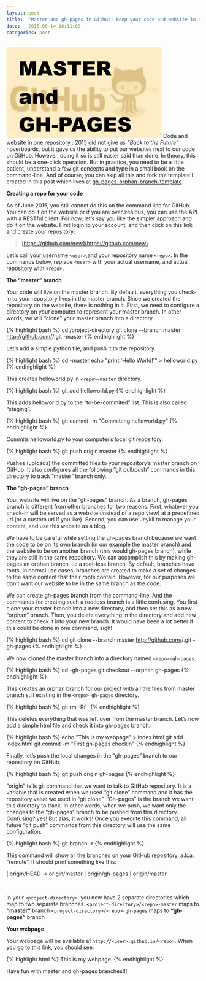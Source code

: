 ```yaml
---
layout: post
title:  "Master and gh-pages in Github: keep your code and website in the same repo"
date:   2015-06-14 16:11:00
categories: post
---
```

<span class="leftImage imgDiv"><img alt="The reason" src="/assets/master-and-gh/00_intro.jpg" width="405/"></span>
Code and website in one repository : 2015 did not give us *“Back to the Future”* hoverboards, but it gave us the ability to put our websites next to our code on GitHub. However, doing it so is still easier said than done. In theory, this should be a one-click operation. But in practice, you need to be a little patient, understand a few git concepts and type in a small book on the command-line. And of course, you can skip all this and fork the template I created in this post which lives at [gh-pages-orphan-branch-template](https://github.com/byuksel/gh-pages-orphan-branch-template).

**Creating a repo for your code**

As of June 2015, you still cannot do this on the command line for GitHub. You can do it on the website or if you are over zealous, you can use the API with a RESTful client. For now, let’s say you like the simpler approach and do it on the website. First login to your account, and then click on this link and create your repository:

>[https://github.com/new](https://github.com/new)

Let’s call your username `<user>`,and your repository name `<repo>`. In the commands below, replace `<user>` with your actual username, and actual repository with `<repo>`.

<!--more-->

**The “master” branch**

Your code will live on the master branch. By default, everything you check-in to your repository lives in the master branch. Since we created the repository on the website, there is nothing in it. First, we need to configure a directory on your computer to represent your master branch. In other words, we will “clone” your master branch into a directory.

{% highlight bash %}
cd /project-directory
git clone --branch master  http://github.com/<user>/<repo>.git  <repo>-master
{% endhighlight %}

Let’s add a simple python file, and push it to the repository.

{% highlight bash %}
cd <repo>-master
echo "print 'Hello World!'" > helloworld.py
{% endhighlight %}

This creates helloworld.py in `<repo>-master` directory.

{% highlight bash %}
git add helloworld.py
{% endhighlight %}

This adds helloworld.py to the “to-be-commited” list. This is also called “staging”.

{% highlight bash %}
git commit -m "Committing helloworld.py"
{% endhighlight %}

Commits helloworld.py to your computer’s local git repository.

{% highlight bash %}
git push origin master
{% endhighlight %}

Pushes (uploads) the committed files to your repository’s master branch on GitHub. It also configures all the following “git pull/push” commands in this directory to track “master” branch only.

**The “gh-pages” branch**

Your website will live on the “gh-pages” branch. As a branch, gh-pages branch is different from other branches for two reasons. First, whatever you check-in will be served as a website (instead of a repo view) at a predefined url (or a custom url if you like). Second, you can use Jeykll to manage your content, and use this website as a blog.

We have to be careful while setting the gh-pages branch because we want the code to be on its own branch (in our example the master branch) and the website to be on another branch (this would gh-pages branch), while they are still in the same repository. We can accomplish this by making gh-pages an orphan branch, i.e a root-less branch. By default, branches have roots. In normal use cases, branches are created to make a set of changes to the same content that their roots contain. However, for our purposes we don’t want our website to be in the same branch as the code.

We can create gh-pages branch from the command-line. And the commands for creating such a rootless branch is a little confusing. You first clone your master branch into a new directory, and then set this as a new “orphan” branch. Then, you delete everything in the directory and add new content to check it into your new branch. It would have been a lot better if this could be done in one command, sigh!

{% highlight bash %}
cd <project-directory>
git clone --branch master  http://github.com/<user>/<repo>.git  <repo>-gh-pages
{% endhighlight %}

We now cloned the master branch into a directory named `<repo>-gh-pages`.

{% highlight bash %}
cd <repo>-gh-pages
git checkout --orphan gh-pages
{% endhighlight %}

This creates an orphan branch for our project with all the files from master branch still existing in the `<repo>-gh-pages` directory.

{% highlight bash %}
git rm -Rf .
{% endhighlight %}

This deletes everything that was left over from the master branch. Let’s now add a simple html file and check it into gh-pages branch.

{% highlight bash %}
echo "This is my webpage" > index.html
git add index.html
git commit -m "First gh-pages checkin"
{% endhighlight %}

Finally, let’s push the local changes in the “gh-pages” branch to our repository on GitHub.

{% highlight bash %}
git push origin gh-pages
{% endhighlight %}

“origin” tells git command that we want to talk to GitHub repository. It is a variable that is created when we used “git clone” command and it has the repository value we used in “git clone”. “Gh-pages” is the branch we want this directory to track. In other words, when we push, we want only the changes to the “gh-pages” branch to be pushed from this directory. Confusing? yes! But alas, it works! Once you execute this command, all future “git push” commands from this directory will use the same configuration.

{% highlight bash %}
git branch -r
{% endhighlight %}

This command will show all the branches on your GitHub repository, a.k.a. “remote”. It should print something like this:


|  origin/HEAD -&gt; origin/master 
|  origin/gh-pages 
|  origin/master 

<br>

In your `<project-directory>`, you now have 2 separate directories which map to two separate branches. `<project-directory>/<repo>-master` maps to **“master”** branch `<project-directory>/<repo>-gh-pages` maps to **“gh-pages”** branch

**Your webpage**

Your webpage will be available at `http://<user>.github.io/<repo>`. When you go to this link, you should see:

{% highlight html %}
This is my webpage.
{% endhighlight %}

Have fun with master and gh-pages branches!!!



